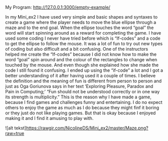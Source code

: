 

My Program: http://127.0.0.1:3000/empty-example/ 


In my Mini_ex2 I have used very simple and basic shapes and syntaxes to create a game where the player needs to move the blue ellipse through a maze and to the end goal. When the ellipse touches the word “goal” the word will start spinning around as a reward for completing the game. I have used some coding I never have tried before which is “If-codes” and a code to get the ellipse to follow the mouse. It was a lot of fun to try out new types of coding but also difficult and a bit confusing. One of the instructors helped me create the “If-codes” because I did not know how to make the word “goal” spin around and the colour of the rectangles to change when touched by the mouse. And even though she explained how she made the code I still found it confusing. I ended up using the “if-code” a lot and I got a better understanding of it after having used it a couple of times.
I believe the definition and the meaning of fun is different from person to person and just as Oga Goriunova says in her text ‘Exploring Pleasure, Paradox and Pain in Computing;’   “Fun should not be understood correctly or in one way its strength is multiplicity.” 
This is the reason why I have made a game, because I find games and challenges funny and entertaining. I do no expect others to enjoy the game as much as I do because they might finf it boring or they just do not like playing games. But that is okay because I enjoyed making it and I find it amusing to play with.

![alt tekst]https://rawgir.com/NicolineDS/Mini_ex2/master/Maze.png?raw=true

